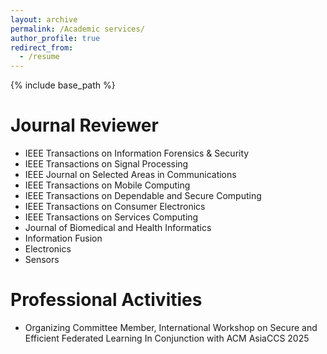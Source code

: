 ```yaml
---
layout: archive
permalink: /Academic services/
author_profile: true
redirect_from:
  - /resume
---
```


{% include base_path %}

Journal Reviewer
======
* IEEE Transactions on Information Forensics & Security
* IEEE Transactions on Signal Processing
* IEEE Journal on Selected Areas in Communications
* IEEE Transactions on Mobile Computing
* IEEE Transactions on Dependable and Secure Computing
* IEEE Transactions on Consumer Electronics
* IEEE Transactions on Services Computing
* Journal of Biomedical and Health Informatics 
* Information Fusion 
* Electronics
* Sensors

Professional Activities
=====
* Organizing Committee Member, International Workshop on Secure and Efficient Federated Learning In Conjunction with ACM AsiaCCS 2025

